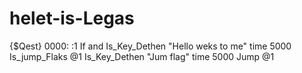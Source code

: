 # helet-is-Legas
{$Qest}
0000:
:1
If and
Is_Key_Dethen "Hello weks to me" time 5000
Is_jump_Flaks @1
Is_Key_Dethen "Jum flag" time 5000
Jump @1
